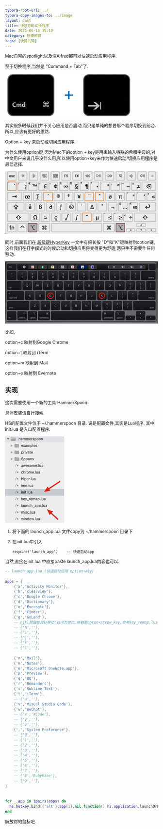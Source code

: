 ```yaml
---
typora-root-url: ../
typora-copy-images-to: ../image
layout: post
title: 快速启动切换程序
date: 2021-06-16 15:10
category: 快捷的键
tags: [快捷的键]
---
```




Mac自带的spotlight以及像Alfred都可以快速启动应用程序.

至于切换程序,当然是 "Command + Tab"了.

![image-20210616151441366](/image/image-20210616151441366.png)



其实很多时候我们并不关心应用是否启动,而只是单纯的想要那个程序切换到前台.  所以,应该有更好的思路.



Option + key 来启动或切换应用程序.

为什么使用option键,因为Mac下的option + key是用来输入特殊的希腊字母的,对中文用户来说几乎没什么用,所以使用option+key来作为快速启动/切换应用程序是最佳选择.

![image-20210616152344401](/image/image-20210616152344401.png)



同时,前面我们在 [超级键HyperKey](https://babyking.github.io/) 一文中有把长按 "D"和"K"键映射到option键,这样我们在打字模式的时候启动和切换应用将变得更为舒适,两只手不需要作任何移动.

![image-20210616152819400](/image/image-20210616152819400.png)



比如,

option+c  映射到Google Chrome

option+t  映射到 iTerm

option+m 映射到 Mail

option+e  映射到 Evernote



## 实现

这次需要使用一个新的工具  HammerSpoon.

具体安装请自行搜索.

HS的配置文件位于  ~/.hammerspoon 目录. 说是配置文件,其实是Lua程序.  其中init.lua 是入口配置程序.  

![image-20210616153508326](/image/image-20210616153508326.png)

1. 将下面的 launch_app.lua 文件copy到 ~/hammerspoon 目录下

2. 在init.lua中引入  

   ```
   require('launch_app')	-- 快速启动app
   ```



当然,直接在init.lua 中直接paste launch_app.lua内容也可以.



```lua
-- launch_app.lua (快速启动应用 option+key)

apps = {
	{'a','Activity Monitor'},
	{'b','clearview'},
	{'c','Google Chrome'},
	{'d','Dictionary'},
	{'e','Evernote'},
	{'f','Finder'},
	{'g','GoLand'},
	-- hjkl预留给光标移动(以词为单位,映射至opton+arrow_key,参考key_remap.lua)
	-- {'h',''},
	-- {'i',''},
	-- {'j',''},
	-- {'k',''},
	-- {'l',''},

	{'m','Mail'},
	{'n','Notes'},
	{'o','Microsoft OneNote.app'},
	{'p','Preview'},
	{'q','QQ'},
	{'r','Reminders'},
	{'s','Sublime Text'},
	{'t','iTerm'},
	-- {'u',''},
	{'v','Visual Studio Code'},
	{'w','WeChat'},
	-- {'x','XCode'},
	-- {'y',''},
	-- {'z',''},
	{',','System Preference'},
	-- {'0',''},
	-- {'1',''},
	-- {'2',''},
	-- {'3',''},
	-- {'4',''},
	-- {'5',''},
	-- {'6',''},
	-- {'7',''},
	-- {'8','RubyMine'},
	-- {'9',''},
}


for _,app in ipairs(apps) do
  hs.hotkey.bind({'alt'},app[1],nil,function() hs.application.launchOrFocus(app[2]) end)
end
```



解放你的鼠标吧.
